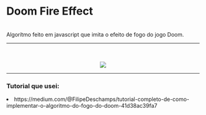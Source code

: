 # Doom Fire Effect

<br>
Algorítmo feito em javascript que imita o efeito de fogo do jogo Doom.

<hr>
<br><br>

<div align="center">
  <img src="https://user-images.githubusercontent.com/96782173/161837376-5323e431-913c-4739-8388-173e18ff8896.png">
</div>

<hr>
<h3> Tutorial que usei: </h3> 
  <li> https://medium.com/@FilipeDeschamps/tutorial-completo-de-como-implementar-o-algoritmo-do-fogo-do-doom-41d38ac39fa7 </li>
